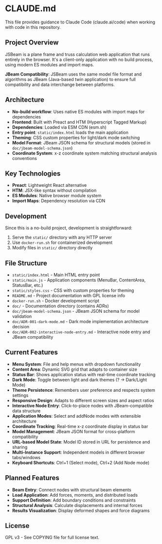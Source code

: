 # CLAUDE.md

This file provides guidance to Claude Code (claude.ai/code) when working with code in this repository.

## Project Overview

JSBeam is a plane frame and truss calculation web application that runs entirely in the browser. It's a client-only application with no build process, using modern ES modules and import maps.

**JBeam Compatibility**: JSBeam uses the same model file format and algorithms as JBeam (Java-based twin application) to ensure full compatibility and data interchange between platforms.

## Architecture

- **No-build workflow**: Uses native ES modules with import maps for dependencies
- **Frontend**: Built with Preact and HTM (Hyperscript Tagged Markup)
- **Dependencies**: Loaded via ESM CDN (esm.sh)
- **Entry point**: `static/index.html` loads the main application
- **Theming**: CSS custom properties for light/dark mode switching
- **Model Format**: JBeam JSON schema for structural models (stored in `doc/jbeam-model-schema.json`)
- **Coordinate System**: x-z coordinate system matching structural analysis conventions

## Key Technologies

- **Preact**: Lightweight React alternative
- **HTM**: JSX-like syntax without compilation
- **ES Modules**: Native browser module system
- **Import Maps**: Dependency resolution via CDN

## Development

Since this is a no-build project, development is straightforward:

1. Serve the `static/` directory with any HTTP server
2. Use `docker-run.sh` for containerized development
3. Modify files in `static/` directory directly

## File Structure

- `static/index.html` - Main HTML entry point
- `static/main.js` - Application components (MenuBar, ContentArea, StatusBar, etc.)
- `static/styles.css` - CSS with custom properties for theming
- `README.md` - Project documentation with GPL license info
- `docker-run.sh` - Docker development script
- `doc/` - Documentation directory (contains ADRs)
- `doc/jbeam-model-schema.json` - JBeam JSON schema for model validation
- `doc/ADR-001-dark-mode.md` - Dark mode implementation architecture decision
- `doc/ADR-002-interactive-node-entry.md` - Interactive node entry and JBeam compatibility

## Current Features

- **Menu System**: File and help menus with dropdown functionality
- **Content Area**: Dynamic SVG grid that adapts to container size
- **Status Bar**: Shows application status with real-time coordinate tracking
- **Dark Mode**: Toggle between light and dark themes (? → Dark/Light Mode)
- **Theme Persistence**: Remembers user preference and respects system settings
- **Responsive Design**: Adapts to different screen sizes and aspect ratios
- **Interactive Node Entry**: Click-to-place nodes with JBeam-compatible data structure
- **Application Modes**: Select and addNode modes with extensible architecture
- **Coordinate Tracking**: Real-time x-z coordinate display in status bar
- **Model Management**: JBeam JSON format for cross-platform compatibility
- **URL-based Model State**: Model ID stored in URL for persistence and sharing
- **Multi-Instance Support**: Independent models in different browser tabs/windows
- **Keyboard Shortcuts**: Ctrl+1 (Select mode), Ctrl+2 (Add Node mode)

## Planned Features

- **Beam Entry**: Connect nodes with structural beam elements
- **Load Application**: Add forces, moments, and distributed loads
- **Support Definition**: Add boundary conditions and constraints
- **Structural Analysis**: Calculate displacements and internal forces
- **Results Visualization**: Display deformed shapes and force diagrams

## License

GPL v3 - See COPYING file for full license text.